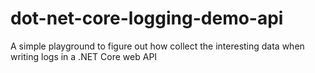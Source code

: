 # dot-net-core-logging-demo-api
A simple playground to figure out how collect the interesting data when writing logs in a .NET Core web API
